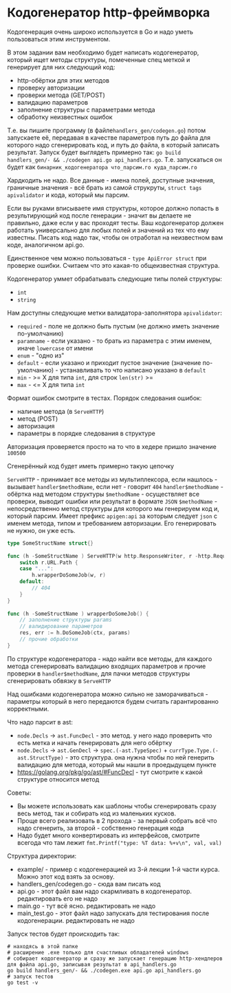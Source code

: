 # Кодогенератор http-фреймворка

Кодогенерация очень широко используется в Go и надо уметь пользоваться этим инструментом.

В этом задании вам необходимо будет написать кодогенератор, который ищет методы структуры, помеченные спец меткой и генерирует для них следующий код:
- http-обёртки для этих методов
- проверку авторизации
- проверки метода (GET/POST)
- валидацию параметров
- заполнение структуры с параметрами метода
- обработку неизвестных ошибок
 
Т.е. вы пишите программу (в файле`handlers_gen/codegen.go`) потом запускаете её, передавая в качестве параметров путь до файла для которого надо сгенерировать код, и путь до файла, в который записать результат. Запуск будет выглядеть примерно так: `go build handlers_gen/- && ./codegen api.go api_handlers.go`. Т.е. запускаться он будет как `бинарник_кодогенератора что_парсим.го куда_парсим.го`
 
Хардкодить не надо. Все данные - имена полей, доступные значения, граничные значения - всё брать из самой струкруты, `struct tags apivalidator` и кода, который мы парсим.
 
Если вы руками вписываете имя структуры, которое должно попасть в результирующий код после генерации - значит вы делаете не правильно, даже если у вас проходят тесты. Ваш кодогенератор должен работать универсально для любых полей и значений из тех что ему известны. Писать код надо так, чтобы он отработал на неизвестном вам коде, аналогичном api.go.
 
Единственное чем можно пользоваться - `type ApiError struct` при проверке ошибки. Cчитаем что это какая-то общеизвестная структура.
 
Кодогенератор уммет обрабатывать следующие типы полей структуры:
- `int`
- `string`
 
Нам доступны следующие метки валидатора-заполнятора `apivalidator`:
- `required` - поле не должно быть пустым (не должно иметь значение по-умолчанию)
- `paramname` - если указано - то брать из параметра с этим именем, иначе `lowercase` от имени
- `enum` - "одно из"
- `default` - если указано и приходит пустое значение (значение по-умолчанию) - устанавливать то что написано указано в `default`
- `min` - >= X для типа `int`, для строк `len(str)` >=
- `max` - <= X для типа `int`
 
Формат ошибок смотрите в тестах. Порядок следования ошибок:
- наличие метода (в `ServeHTTP`)
- метод (POST)
- авторизация
- параметры в порядке следования в структуре
 
Авторизация проверяется просто на то что в хедере пришло значение `100500`
 
Сгенерённый код будет иметь примерно такую цепочку
 
`ServeHTTP` - принимает все методы из мультиплексора, если нашлось - вызывает `handler$methodName`, если нет - говорит `404`
`handler$methodName` - обёртка над методом структуры `$methodName` - осуществляет все проверки, выводит ошибки или результат в формате `JSON`
`$methodName` - непосредственно метод структуры для которого мы генерируем код и, который парсим. Имеет префикс `apigen:api` за которым следует `json` с именем метода, типом и требованием авторизации. Его генерировать не нужно, он уже есть.
 
``` go
type SomeStructName struct{}
 
func (h -SomeStructName ) ServeHTTP(w http.ResponseWriter, r -http.Request) {
    switch r.URL.Path {
    case "...":
        h.wrapperDoSomeJob(w, r)
    default:
        // 404
    }
}
 
func (h -SomeStructName ) wrapperDoSomeJob() {
    // заполнение структуры params
    // валидирование параметров
    res, err := h.DoSomeJob(ctx, params)
    // прочие обработки
}
```
 
По структуре кодогенератора - надо найти все методы, для каждого метода сгенерировать валидацию входящих параметров и прочие проверки в `handler$methodName`, для пачки методов структуры сгенерировать обвязку в `ServeHTTP`
 
Над ошибками кодогенератора можно сильно не заморачиваться - параметры который в него передаются будем считать гарантированно корректными.
 
Что надо парсит в ast:
- `node.Decls` -> `ast.FuncDecl` - это метод. у него надо проверить что есть метка и начать генерировать для него обёртку
- `node.Decls` -> `ast.GenDecl` -> `spec.(-ast.TypeSpec)` + `currType.Type.(-ast.StructType)` - это структура. она нужна чтобы по ней генерить валидацию для метода, который мы нашли в проедыдущем пункте
- https://golang.org/pkg/go/ast/#FuncDecl - тут смотрите к какой структуре относится метод

Советы:
- Вы можете использовать как шаблоны чтобы сгенерировать сразу весь метод, так и собирать код из маленьких кусков.
- Проще всего реализовать в 2 прохода - за первый собрать всё что надо сгенерить, за второй - собственно генерация кода
- Надо будет много конвертировать из интерфейсов, смотрите всегода что там лежит `fmt.Printf("type: %T data: %+v\n", val, val)`

Структура директории:
- example/ - пример с кодогенерацией из 3-й лекции 1-й части курса. Можно этот код взять за основу.
- handlers_gen/codegen.go - сюда вам писать код
- api.go - этот файл вам надо скармливать в кодогенератор. редактировать его не надо
- main.go - тут всё ясно. редактировать не надо
- main_test.go - этот файл надо запускать для тестирования  после кодогенерации. редактировать не надо

Запуск тестов будет происходить так:
``` shell
# находясь в этой папке
# расширение .exe только для счастливых обладателей windows
# собирает кодогенератор и сразу же запускает генерацию http-хендлеров для файла api.go, записывая результат в api_handlers.go
go build handlers_gen/- && ./codegen.exe api.go api_handlers.go
# запуск тестов
go test -v
```
